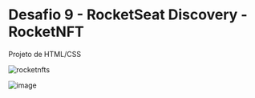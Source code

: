 # Desafio 9 - RocketSeat Discovery - RocketNFT
Projeto de HTML/CSS


![rocketnfts](https://user-images.githubusercontent.com/79944203/155813276-82e19200-3700-4b9e-91c1-b85cdd1edd5c.png)

![image](https://user-images.githubusercontent.com/79944203/187320635-b62a7832-b7b9-4cf8-a8ec-bd976a3b93d0.png)

